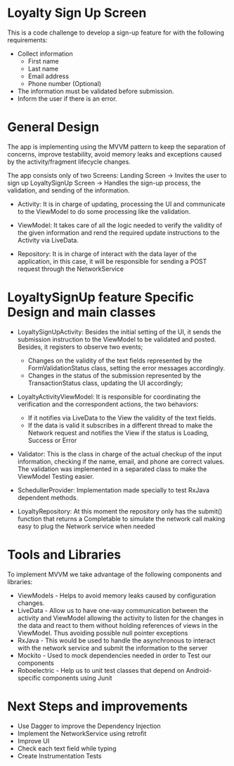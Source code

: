 # Loyalty Sign Up Screen

This is a code challenge to develop a sign-up feature for with the following requirements:
- Collect information
    - First name
    - Last name
    - Email address
    - Phone number (Optional)
- The information must be validated before submission.
- Inform the user if there is an error.

# General Design

The app is implementing using the MVVM pattern to keep the separation of concerns, improve testability, avoid memory leaks and exceptions caused by the activity/fragment lifecycle changes. 

The app consists only of two Screens:
Landing Screen -> Invites the user to sign up
LoyaltySignUp Screen ->  Handles the sign-up process, the validation, and sending of the information.

- Activity: It is in charge of updating, processing the UI and communicate to the ViewModel to do some processing like the validation.

- ViewModel: It takes care of all the logic needed to verify the validity of the given information and rend the required update instructions to the Activity via LiveData.

- Repository: It is in charge of interact with the data layer of the application, in this case, it will be responsible for sending a POST request through the NetworkService

# LoyaltySignUp feature Specific Design and main classes

- LoyaltySignUpActivity: Besides the initial setting of the UI, it sends the submission instruction to the ViewModel to be validated and posted. Besides, it registers to observe two events; 
    - Changes on the validity of the text fields represented by the FormValidationStatus class, setting the error messages accordingly. 
    - Changes in the status of the submission represented by the TransactionStatus class, updating the UI accordingly;

- LoyaltyActivityViewModel: It is responsible for coordinating the verification and the correspondent actions, the two behaviors:
    - If it notifies via LiveData to the View the validity of the text fields.
    - If the data is valid it subscribes in a different thread to make the Network request and notifies the View if the status is Loading, Success or Error

- Validator: This is the class in charge of the actual checkup of the input information, checking if the name, email, and phone are correct values. The validation was implemented in a separated class to make the ViewModel Testing easier.

- SchedullerProvider: Implementation made specially to test RxJava dependent methods.

- LoyaltyRepository: At this moment the repository only has the submit() function that returns a Completable to simulate the network call making easy to plug the Network service when needed

# Tools and Libraries

To implement MVVM we take advantage of the following  components and libraries:
- ViewModels - Helps to avoid memory leaks caused by configuration changes.
- LiveData - Allow us to have one-way communication between the activity and ViewModel allowing the activity to listen for the changes in the data and react to them without holding references of views in the ViewModel. Thus avoiding possible null pointer exceptions 
- RxJava - This would be used to handle the asynchronous to interact with the network service and submit the information to the server 
- Mockito - Used to mock dependencies needed in order to Test our components
- Roboelectric - Help us to unit test classes that depend on Android-specific components using Junit




# Next Steps and improvements
- Use Dagger to improve the Dependency Injection
- Implement the NetworkService using retrofit
- Improve UI
- Check each text field while typing 
- Create Instrumentation Tests